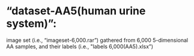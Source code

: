 # “dataset-AA5(human urine system)”:
image set (i.e., “imageset-6,000.rar”) gathered from 6,000 5-dimensional AA samples, and their labels (i.e., "labels 6,000(AA5).xlsx”)
